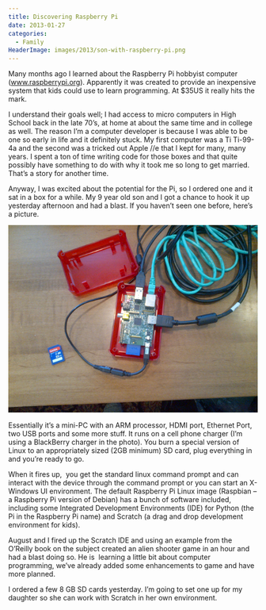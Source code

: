 ```yaml
---
title: Discovering Raspberry Pi
date: 2013-01-27
categories: 
  - Family
HeaderImage: images/2013/son-with-raspberry-pi.png
---
```


Many months ago I learned about the Raspberry Pi hobbyist computer (www.raspberrypi.org). Apparently it was created to provide an inexpensive system that kids could use to learn programming. At $35US it really hits the mark.

I understand their goals well; I had access to micro computers in High School back in the late 70’s, at home at about the same time and in college as well. The reason I’m a computer developer is because I was able to be one so early in life and it definitely stuck. My first computer was a Ti Ti-99-4a and the second was a tricked out Apple //e that I kept for many, many years. I spent a ton of time writing code for those boxes and that quite possibly have something to do with why it took me so long to get married. That’s a story for another time.

Anyway, I was excited about the potential for the Pi, so I ordered one and it sat in a box for a while. My 9 year old son and I got a chance to hook it up yesterday afternoon and had a blast. If you haven’t seen one before, here’s a picture.

![Raspberry Pi](images/raspberry-pi.png)

Essentially it’s a mini-PC with an ARM processor, HDMI port, Ethernet Port, two USB ports and some more stuff. It runs on a cell phone charger (I’m using a BlackBerry charger in the photo). You burn a special version of Linux to an appropriately sized (2GB minimum) SD card, plug everything in and you’re ready to go.

When it fires up,  you get the standard linux command prompt and can interact with the device through the command prompt or you can start an X-Windows UI environment. The default Raspberry Pi Linux image (Raspbian – a Raspberry Pi version of Debian) has a bunch of software included, including some Integrated Development Environments (IDE) for Python (the Pi in the Raspberry Pi name) and Scratch (a drag and drop development environment for kids).

August and I fired up the Scratch IDE and using an example from the O’Reilly book on the subject created an alien shooter game in an hour and had a blast doing so. He is  learning a little bit about computer programming, we’ve already added some enhancements to game and have more planned.

I ordered a few 8 GB SD cards yesterday. I’m going to set one up for my daughter so she can work with Scratch in her own environment.
